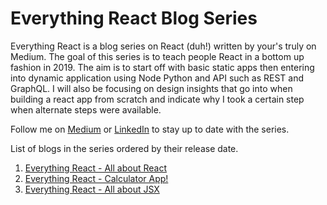 # Everything React Blog Series

Everything React is a blog series on React (duh!) written by your's truly on Medium. The goal of this series is to teach people React in a bottom up fashion in 2019. The aim is to start off with basic static apps then entering into dynamic application using Node Python and API such as REST and GraphQL. I will also be focusing on design insights that go into when building a react app from scratch and indicate why I took a certain step when alternate steps were available.

Follow me on [Medium](https://medium.com/@danyal_imran) or [LinkedIn](https://www.linkedin.com/in/danz1ka19/) to stay up to date with the series. 

List of blogs in the series ordered by their release date.

1. [Everything React - All about React](https://medium.com/@danyal_imran/everything-react-all-about-react-6d7a8de4bb05)
2. [Everything React - Calculator App!](https://medium.com/@danyal_imran/everything-react-first-app-188b33a880ca)
3. [Everything React - All about JSX](https://medium.com/@danyal_imran/everything-react-all-about-jsx-4a5123ac8606)
